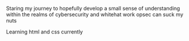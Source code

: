 Staring my journey to hopefully develop a small sense of understanding within the realms of cybersecurity and whitehat work 
opsec can suck my nuts

Learning html and css currently 
